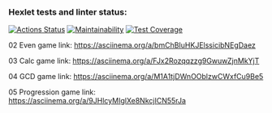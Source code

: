 ### Hexlet tests and linter status:
[![Actions Status](https://github.com/dmanufriev/java-project-61/actions/workflows/hexlet-check.yml/badge.svg)](https://github.com/dmanufriev/java-project-61/actions)
[![Maintainability](https://api.codeclimate.com/v1/badges/5e510677fd0c5c3e3e76/maintainability)](https://codeclimate.com/github/dmanufriev/java-project-61/maintainability)
[![Test Coverage](https://api.codeclimate.com/v1/badges/5e510677fd0c5c3e3e76/test_coverage)](https://codeclimate.com/github/dmanufriev/java-project-61/test_coverage)

02 Even game link: https://asciinema.org/a/bmChBIuHKJElssicibNEgDaez

03 Calc game link: https://asciinema.org/a/FJx2Rozqqzzg9GwuwZjnMkYjT

04 GCD game link: https://asciinema.org/a/M1A1tjDWnOOblzwCWxfCu9Be5

05 Progression game link: https://asciinema.org/a/9JHlcyMIglXe8NkcjICN55rJa
